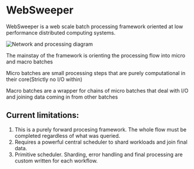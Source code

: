 # WebSweeper

WebSweeper is a web scale batch processing framework oriented at low performance distributed computing systems.

![Network and processing diagram](https://i.imgur.com/7SDoNQU.png)

The mainstay of the framework is orienting the processing flow into micro and macro batches

Micro batches are small processing steps that are purely computational in their core(Strictly no I/O within)

Macro batches are a wrapper for chains of micro batches that deal with I/O and joining data coming in from other batches

## Current limitations:

1. This is a purely forward procesing framework. The whole flow must be completed regardless of what was queried.
2. Requires a powerful central scheduler to shard workloads and join final data.
3. Primitive scheduler. Sharding, error handling and final processing are custom written for each workflow.
